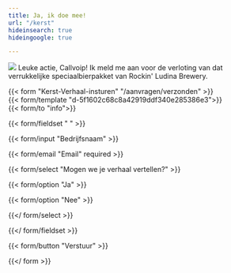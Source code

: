 ```yaml
---
title: Ja, ik doe mee!
url: "/kerst"
hideinsearch: true
hideingoogle: true

---
```

<img src="/v1570097106/500_lux9iz.jpg">
Leuke actie, Callvoip! Ik meld me aan voor de verloting van dat verrukkelijke speciaalbierpakket van Rockin' Ludina Brewery.

{{< form "Kerst-Verhaal-insturen" "/aanvragen/verzonden" >}}  
{{< form/template "d-5f1602c68c8a42919ddf340e285386e3">}}  
{{< form/to "info">}}

{{< form/fieldset " " >}}

{{< form/input "Bedrijfsnaam" >}}

{{< form/email "Email" required >}}

{{< form/select "Mogen we je verhaal vertellen?" >}}

{{< form/option "Ja" >}}

{{< form/option "Nee" >}}

{{</ form/select >}}

{{</ form/fieldset >}}

{{< form/button "Verstuur" >}}

{{</ form >}}
